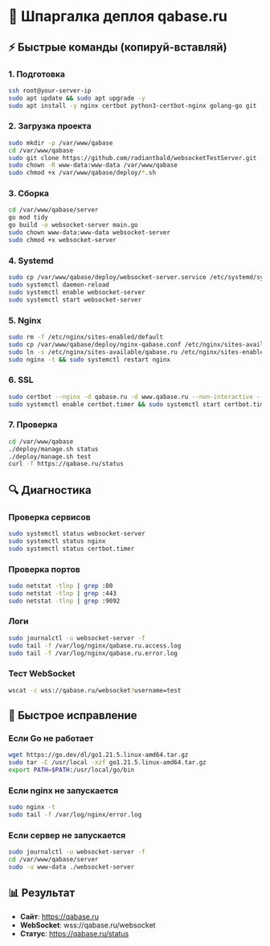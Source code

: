 # 🚀 Шпаргалка деплоя qabase.ru

## ⚡ Быстрые команды (копируй-вставляй)

### 1. Подготовка
```bash
ssh root@your-server-ip
sudo apt update && sudo apt upgrade -y
sudo apt install -y nginx certbot python3-certbot-nginx golang-go git
```

### 2. Загрузка проекта
```bash
sudo mkdir -p /var/www/qabase
cd /var/www/qabase
sudo git clone https://github.com/radiantbald/websocketTestServer.git .
sudo chown -R www-data:www-data /var/www/qabase
sudo chmod +x /var/www/qabase/deploy/*.sh
```

### 3. Сборка
```bash
cd /var/www/qabase/server
go mod tidy
go build -o websocket-server main.go
sudo chown www-data:www-data websocket-server
sudo chmod +x websocket-server
```

### 4. Systemd
```bash
sudo cp /var/www/qabase/deploy/websocket-server.service /etc/systemd/system/
sudo systemctl daemon-reload
sudo systemctl enable websocket-server
sudo systemctl start websocket-server
```

### 5. Nginx
```bash
sudo rm -f /etc/nginx/sites-enabled/default
sudo cp /var/www/qabase/deploy/nginx-qabase.conf /etc/nginx/sites-available/qabase.ru
sudo ln -s /etc/nginx/sites-available/qabase.ru /etc/nginx/sites-enabled/
sudo nginx -t && sudo systemctl restart nginx
```

### 6. SSL
```bash
sudo certbot --nginx -d qabase.ru -d www.qabase.ru --non-interactive --agree-tos --email admin@qabase.ru
sudo systemctl enable certbot.timer && sudo systemctl start certbot.timer
```

### 7. Проверка
```bash
cd /var/www/qabase
./deploy/manage.sh status
./deploy/manage.sh test
curl -f https://qabase.ru/status
```

## 🔍 Диагностика

### Проверка сервисов
```bash
sudo systemctl status websocket-server
sudo systemctl status nginx
sudo systemctl status certbot.timer
```

### Проверка портов
```bash
sudo netstat -tlnp | grep :80
sudo netstat -tlnp | grep :443
sudo netstat -tlnp | grep :9092
```

### Логи
```bash
sudo journalctl -u websocket-server -f
sudo tail -f /var/log/nginx/qabase.ru.access.log
sudo tail -f /var/log/nginx/qabase.ru.error.log
```

### Тест WebSocket
```bash
wscat -c wss://qabase.ru/websocket?username=test
```

## 🚨 Быстрое исправление

### Если Go не работает
```bash
wget https://go.dev/dl/go1.21.5.linux-amd64.tar.gz
sudo tar -C /usr/local -xzf go1.21.5.linux-amd64.tar.gz
export PATH=$PATH:/usr/local/go/bin
```

### Если nginx не запускается
```bash
sudo nginx -t
sudo tail -f /var/log/nginx/error.log
```

### Если сервер не запускается
```bash
sudo journalctl -u websocket-server -f
cd /var/www/qabase/server
sudo -u www-data ./websocket-server
```

## 📊 Результат
- **Сайт**: https://qabase.ru
- **WebSocket**: wss://qabase.ru/websocket
- **Статус**: https://qabase.ru/status
